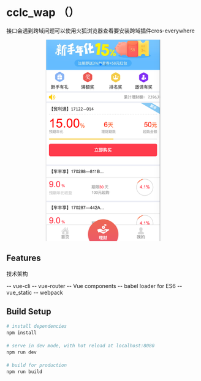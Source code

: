 # cclc_wap （）

<p>接口会遇到跨域问题可以使用火狐浏览器查看要安装跨域插件cros-everywhere</p>

<p align="center">
  <a href="https://vue-hn.now.sh" target="_blank">
    <img src="/vue_static/img/home.png" width="300px">
    <br>
  </a>
</p>



## Features


<p>技术架构</p>

-- vue-cli
-- vue-router
-- Vue components
-- babel loader for ES6
-- vue_static
-- webpack




## Build Setup



``` bash
# install dependencies
npm install

# serve in dev mode, with hot reload at localhost:8080
npm run dev

# build for production
npm run build

